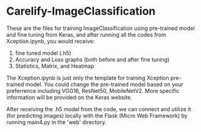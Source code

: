 # Carelify-ImageClassification
These are the files for training ImageClassification using pre-trained model and fine tuning from Keras, and after running all the codes from Xception.ipynb, you would receive:
1. fine tuned model (.h5) 
2. Accuracy and Loss graphs (both before and after fine tuning) 
3. Statistics, Matrix, and Heatmap

The Xception.ipynb is just only the template for training Xception pre-trained model. You could change the pre-trained model based on your preferrence including VGG16, ResNet50, MobileNetV2. More specific information will be provided on the Keras website.

After receiving the .h5 model from the code, we can connect and utilize it (for predicting images) locally with the Flask (Micro Web Framework) by running main4.py in the 'web' directory.



